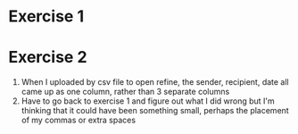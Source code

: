 # Exercise 1


# Exercise 2
1. When I uploaded by csv file to open refine, the sender, recipient, date all came up as one column, rather than 3 separate columns
2. Have to go back to exercise 1 and figure out what I did wrong but I'm thinking that it could have been something small, perhaps the placement of my commas or extra spaces
